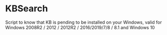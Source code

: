 # KBSearch
Script to know that KB is pending to be installed on your Windows, valid for Windows 2008R2 / 2012 / 2012R2 / 2016/2019/7/8 / 8.1 and Windows 10 
